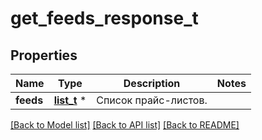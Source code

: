# get_feeds_response_t

## Properties
Name | Type | Description | Notes
------------ | ------------- | ------------- | -------------
**feeds** | [**list_t**](feed_dto.md) \* | Список прайс-листов. | 

[[Back to Model list]](../README.md#documentation-for-models) [[Back to API list]](../README.md#documentation-for-api-endpoints) [[Back to README]](../README.md)


